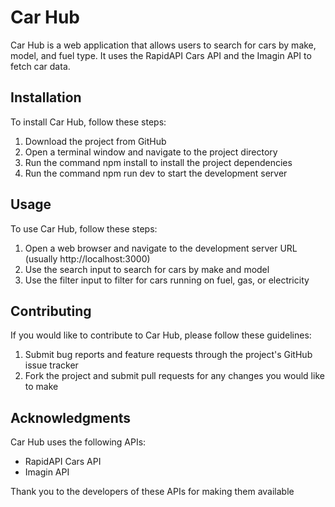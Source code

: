 # Car Hub

Car Hub is a web application that allows users to search for cars by make, model, and fuel type. It uses the RapidAPI Cars API and the Imagin API to fetch car data.

## Installation

To install Car Hub, follow these steps:

1. Download the project from GitHub
2. Open a terminal window and navigate to the project directory
3. Run the command  npm install  to install the project dependencies
4. Run the command  npm run dev  to start the development server

## Usage

To use Car Hub, follow these steps:

1. Open a web browser and navigate to the development server URL (usually  http://localhost:3000)
2. Use the search input to search for cars by make and model
3. Use the filter input to filter for cars running on fuel, gas, or electricity

## Contributing

If you would like to contribute to Car Hub, please follow these guidelines:

1. Submit bug reports and feature requests through the project's GitHub issue tracker
2. Fork the project and submit pull requests for any changes you would like to make


## Acknowledgments

Car Hub uses the following APIs:

- RapidAPI Cars API
- Imagin API

Thank you to the developers of these APIs for making them available
